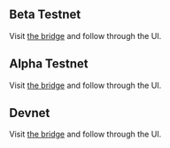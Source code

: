 ## Beta Testnet

Visit [the bridge](https://bridge.beta.testnet.l2.quarkchain.io) and follow through the UI.

## Alpha Testnet

Visit [the bridge](https://bridge.alpha.testnet.superworld.computer) and follow through the UI.

## Devnet

Visit [the bridge](https://quarkchain-b1ac26e1bc5a3c1f.testnets.rollbridge.app/) and follow through the UI.